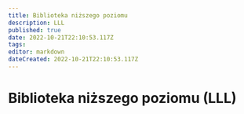 ```yaml
---
title: Biblioteka niższego poziomu
description: LLL
published: true
date: 2022-10-21T22:10:53.117Z
tags: 
editor: markdown
dateCreated: 2022-10-21T22:10:53.117Z
---
```


# Biblioteka niższego poziomu (LLL)